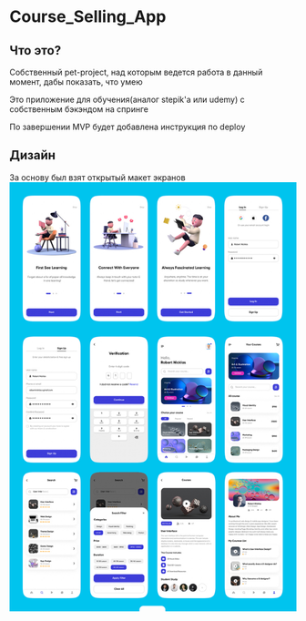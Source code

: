 # Course_Selling_App

## Что это?

Собственный pet-project, над которым ведется работа в данный момент, дабы показать, что умею

Это приложение для обучения(аналог stepik'а или udemy) с собственным бэкэндом на спринге

По завершении MVP будет добавлена инструкция по deploy

## Дизайн

За основу был взят открытый макет экранов
![design](readme_assets/screens_design.jpg)
